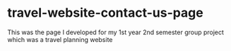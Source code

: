# travel-website-contact-us-page
This was the page I developed for my 1st year 2nd semester group project which was a travel planning website
